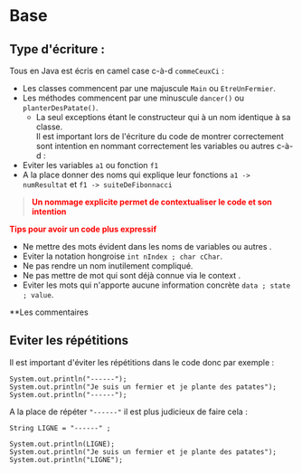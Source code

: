 # Base
## Type d'écriture :
Tous en Java est écris en camel case c-à-d `commeCeuxCi` :
- Les classes commencent par une majuscule `Main` ou `EtreUnFermier`.
- Les méthodes commencent par une minuscule `dancer()` ou `planterDesPatate()`.
	- La seul exceptions étant le constructeur qui à un nom identique à sa classe.	  
Il est important lors de l'écriture du code de montrer correctement sont intention en nommant correctement les variables ou autres c-à-d :
- Eviter les variables `a1` ou fonction `f1` 
- A la place donner des noms qui explique leur fonctions `a1 -> numResultat` et `f1 -> suiteDeFibonnacci`
  
> <span style="color: red; font-weight: bold;">Un nommage explicite permet de contextualiser le code et son intention</span>

<span style="color: red; font-weight: bold;">Tips pour avoir un code plus expressif </span>
- Ne mettre des mots évident dans les noms de variables ou autres .
- Eviter la notation hongroise `int nIndex ; char cChar`.
- Ne pas rendre un nom inutilement compliqué.
- Ne pas mettre de mot qui sont déjà connue via le context .
- Eviter les mots qui n'apporte aucune information concrète `data ; state ; value`.

**Les commentaires

## Eviter les répétitions
Il est important d'éviter les répétitions dans le code donc par exemple :

```
System.out.println("------");
System.out.println("Je suis un fermier et je plante des patates");
System.out.println("------");
```

A la place de répéter  `"------"` il est plus judicieux de faire cela :

```
String LIGNE = "------" ;

System.out.println(LIGNE);
System.out.println("Je suis un fermier et je plante des patates");
System.out.println("LIGNE");
```
